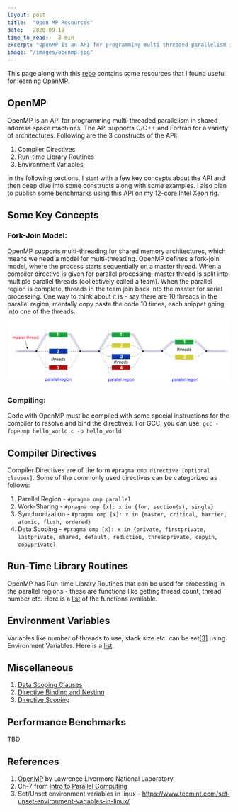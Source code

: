 ```yaml
---
layout: post
title:  "Open MP Resources"
date:   2020-09-19
time_to_read:   3 min
excerpt: "OpenMP is an API for programming multi-threaded parallelism in shared address space machines. This page contains some resources that I found useful for learning OpenMP."
image: "/images/openmp.jpg"
---
```


This page along with this [repo](https://github.com/raviteja936/openmp_resources) contains some resources that I found useful for learning OpenMP.


## OpenMP

OpenMP is an API for programming multi-threaded parallelism in shared address space machines. The API supports C/C++ and Fortran for a variety of architectures. Following are the 3 constructs of the API:

1. Compiler Directives
2. Run-time Library Routines
3. Environment Variables

In the following sections, I start with a few key concepts about the API and then deep dive into some constructs along with some examples. I also plan to publish some benchmarks using this API on my 12-core [Intel Xeon](https://ark.intel.com/content/www/us/en/ark/products/91767/intel-xeon-processor-e5-2650-v4-30m-cache-2-20-ghz.html) rig.


## Some Key Concepts


### Fork-Join Model:
OpenMP supports multi-threading for shared memory architectures, which means we need a model for multi-threading. OpenMP defines a fork-join model, where the process starts sequentially on a master thread. When a compiler directive is given for parallel processing, master thread is split into multiple parallel threads (collectively called a team). When the parallel region is complete, threads in the team join back into the master for serial processing. One way to think about it is - say there are 10 threads in the parallel region, mentally copy paste the code 10 times, each snippet going into one of the threads.

![a](/images/fork_join2.gif)

### Compiling:
Code with OpenMP must be compiled with some special instructions for the compiler to resolve and bind the directives. For GCC, you can use:
`gcc -fopenmp hello_world.c -o hello_world`

## Compiler Directives
Compiler Directives are of the form `#pragma omp directive [optional clauses]`. Some of the commonly used directives can be categorized as follows:
1. Parallel Region - `#pragma omp parallel`
2. Work-Sharing - `#pragma omp [x]: x in {for, section(s), single}`
3. Synchronization - `#pragma omp [x]: x in {master, critical, barrier, atomic, flush, ordered}`
4. Data Scoping - `#pragma omp [x]: x in {private, firstprivate, lastprivate, shared, default, reduction, threadprivate, copyin, copyprivate}`

## Run-Time Library Routines
OpenMP has Run-time Library Routines that can be used for processing in the parallel regions - these are functions like getting thread count, thread number etc. Here is a [list](https://computing.llnl.gov/tutorials/openMP/#RunTimeLibrary) of the functions available.

## Environment Variables
Variables like number of threads to use, stack size etc. can be set[[3]](https://www.tecmint.com/set-unset-environment-variables-in-linux/) using Environment Variables. Here is a [list](https://computing.llnl.gov/tutorials/openMP/#EnvironmentVariables).

## Miscellaneous
1. [Data Scoping Clauses](https://computing.llnl.gov/tutorials/openMP/#Clauses)
2. [Directive Binding and Nesting](https://computing.llnl.gov/tutorials/openMP/#BindingNesting)
3. [Directive Scoping](https://computing.llnl.gov/tutorials/openMP/#Scoping)

## Performance Benchmarks
TBD

## References
1. [OpenMP](https://computing.llnl.gov/tutorials/openMP/  ) by Lawrence Livermore National Laboratory
2. Ch-7 from [Intro to Parallel Computing](https://www.amazon.com/Introduction-Parallel-Computing-Ananth-Grama/dp/0201648652)
3. Set/Unset environment variables in linux - https://www.tecmint.com/set-unset-environment-variables-in-linux/
